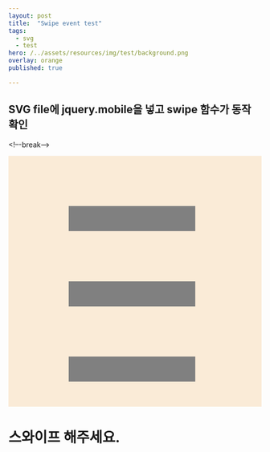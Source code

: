 ```yaml
---
layout: post
title:  "Swipe event test"
tags:
  - svg
  - test
hero: /../assets/resources/img/test/background.png
overlay: orange
published: true

---
```

## SVG file에 jquery.mobile을 넣고 swipe 함수가 동작 확인
<!–-break-–>

<script src="https://code.jquery.com/jquery-3.2.1.min.js"></script>
<script src="https://code.jquery.com/mobile/1.5.0-alpha.1/jquery.mobile-1.5.0-alpha.1.min.js"></script>
<script>
var arr = [
	'btn1',
	'btn2',
	'btn3'
];
var arrIdx = 0; 
	
$(document).ready(function(){
	$( "#background" ).on( "swipeleft", function(){
		console.log('왼쪽 감소');
			if(arrIdx > 0)
				--arrIdx; 
		colorChange(arr[arrIdx]);
	});
			
	$( "#background" ).on( "swiperight", function(){
		console.log('오른쪽 증가');
		if(arr.length-1 > arrIdx)
			++arrIdx; 
		colorChange(arr[arrIdx]);	
	});
});
		
	function colorChange(id){
		$('.btn').css('background-color', 'gray');
		$('#'+id).css('background-color', 'red');
	}
</script>
<style>
	#background{
		width: 100%;
		height: 500px;
		background-color: antiquewhite;
	}

	.btn{
		width: 50%;
		height: 50px;
		background-color: gray;
		position: relative;
		left: 120px;
	}

	#btn1{
		top: 100px;
	}

	#btn2{
		top: 200px;
	}

	#btn3{
		top: 300px;
	}
</style>

<div id="background">
	<div id="btn1" class="btn"></div>
	<div id="btn2" class="btn"></div>
	<div id="btn3" class="btn"></div>
</div>

<h1 id="result">스와이프 해주세요.</h1>
